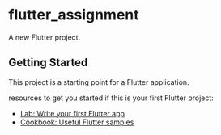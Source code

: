# flutter_assignment

A new Flutter project.

## Getting Started

This project is a starting point for a Flutter application.

resources to get you started if this is your first Flutter project:

- [Lab: Write your first Flutter app](https://flutter.dev/docs/get-started/codelab)
- [Cookbook: Useful Flutter samples](https://flutter.dev/docs/cookbook)




